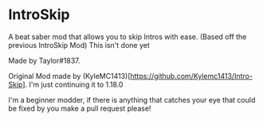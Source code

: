 # IntroSkip
A beat saber mod that allows you to skip Intros with ease. (Based off the previous IntroSkip Mod)
This isn't done yet


Made by Taylor#1837.

Original Mod made by (KyleMC1413)[https://github.com/Kylemc1413/Intro-Skip]. I'm just continuing it to 1.18.0

I'm a beginner modder, if there is anything that catches your eye that could be fixed by you make a pull request please!
